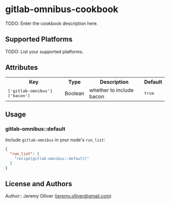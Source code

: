 # gitlab-omnibus-cookbook

TODO: Enter the cookbook description here.

## Supported Platforms

TODO: List your supported platforms.

## Attributes

<table>
  <tr>
    <th>Key</th>
    <th>Type</th>
    <th>Description</th>
    <th>Default</th>
  </tr>
  <tr>
    <td><tt>['gitlab-omnibus']['bacon']</tt></td>
    <td>Boolean</td>
    <td>whether to include bacon</td>
    <td><tt>true</tt></td>
  </tr>
</table>

## Usage

### gitlab-omnibus::default

Include `gitlab-omnibus` in your node's `run_list`:

```json
{
  "run_list": [
    "recipe[gitlab-omnibus::default]"
  ]
}
```

## License and Authors

Author:: Jeremy Olliver (<jeremy.olliver@gmail.com>)
